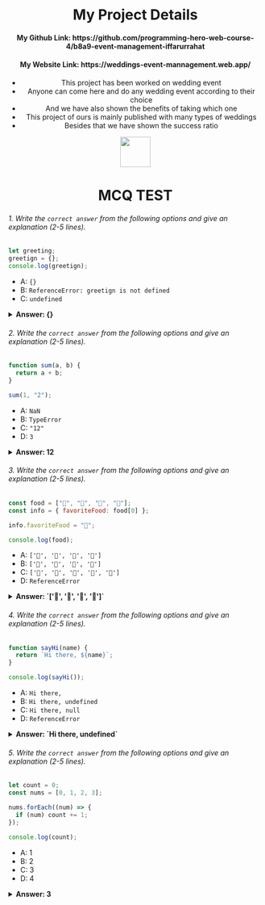 <div align="center">
  <h1>My Project Details</h1>
  <h4>My Github Link: https://github.com/programming-hero-web-course-4/b8a9-event-management-iffarurrahat</h4>
  <h4>My Website Link: https://weddings-event-mannagement.web.app/</h4>
  <ul>
    <li>This project has been worked on wedding event</li>
    <li>Anyone can come here and do any wedding event according to their choice</li>
    <li>And we have also shown the benefits of taking which one</li>
    <li>This project of ours is mainly published with many types of weddings</li>
    <li>Besides that we have shown the success ratio</li>
  </ul>
  
</div>


<div align="center">
  <img height="60" src="https://edurev.gumlet.io/AllImages/original/ApplicationImages/CourseImages/944e5d47-8c55-4a89-91e5-22ab5f2798fc_CI.png">
  <h1>MCQ TEST</h1>
</div>

###### 1. Write the `correct answer` from the following options and give an explanation (2-5 lines).

```javascript
let greeting;
greetign = {};
console.log(greetign);
```

- A: `{}`
- B: `ReferenceError: greetign is not defined`
- C: `undefined`

<details><summary><b>Answer: {}</b></summary>
<p>

#### Answer: ?

<i>Write my explanation here:</i>
<span>Here there was nothing declared value of then we know its value is re-declared so second here let's value of is re-declared</span>
</p>
</details>

###### 2. Write the `correct answer` from the following options and give an explanation (2-5 lines).

```javascript
function sum(a, b) {
  return a + b;
}

sum(1, "2");
```

- A: `NaN`
- B: `TypeError`
- C: `"12"`
- D: `3`

<details><summary><b>Answer: 12</b></summary>
<p>

#### Answer: ?

<i>Write your explanation here:</i>
<span>We know that if an element has a stream, whatever epoch is done to it, it sits next to it, which is why 12 here is not epoched, but next to it.</span>

</p>
</details>

###### 3. Write the `correct answer` from the following options and give an explanation (2-5 lines).

```javascript
const food = ["🍕", "🍫", "🥑", "🍔"];
const info = { favoriteFood: food[0] };

info.favoriteFood = "🍝";

console.log(food);
```

- A: `['🍕', '🍫', '🥑', '🍔']`
- B: `['🍝', '🍫', '🥑', '🍔']`
- C: `['🍝', '🍕', '🍫', '🥑', '🍔']`
- D: `ReferenceError`

<details><summary><b>Answer: `['🍕', '🍫', '🥑', '🍔']`</b></summary>
<p>

#### Answer: ?

<i>Write your explanation here:</i>
<span>The reason for this is that food is controlled, so all the values ​​contained in the food array are displayed</span>
</p>
</details>

###### 4. Write the `correct answer` from the following options and give an explanation (2-5 lines).

```javascript
function sayHi(name) {
  return `Hi there, ${name}`;
}

console.log(sayHi());
```

- A: `Hi there,`
- B: `Hi there, undefined`
- C: `Hi there, null`
- D: `ReferenceError`

<details><summary><b>Answer: `Hi there, undefined`</b></summary>
<p>

#### Answer: ?

<i>Write your explanation here:</i>
<span>Name is not mentioned anywhere which is why it is undefined and Hi there was before the return which is why it is pinning</span>

</p>
</details>

###### 5. Write the `correct answer` from the following options and give an explanation (2-5 lines).

```javascript
let count = 0;
const nums = [0, 1, 2, 3];

nums.forEach((num) => {
  if (num) count += 1;
});

console.log(count);
```

- A: 1
- B: 2
- C: 3
- D: 4

<details><summary><b>Answer: 3</b></summary>
<p>

#### Answer: ?

<i>Write your explanation here</i>
<span>Here every time count value will increase by one which is 3</span>
</p>
</details>
